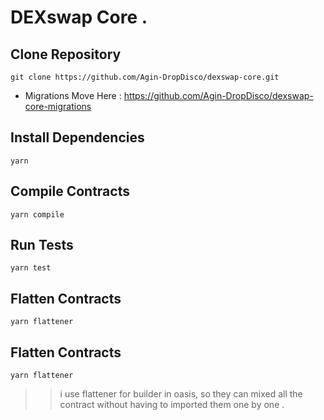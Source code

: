 # DEXswap Core . 

## Clone Repository

`git clone https://github.com/Agin-DropDisco/dexswap-core.git`

- Migrations Move Here : https://github.com/Agin-DropDisco/dexswap-core-migrations
## Install Dependencies

`yarn`

## Compile Contracts

`yarn compile`

## Run Tests

`yarn test`

## Flatten Contracts

`yarn flattener`

## Flatten Contracts

`yarn flattener`

>> i use flattener for builder in oasis, so they can mixed all the contract without having to imported them one by one .
